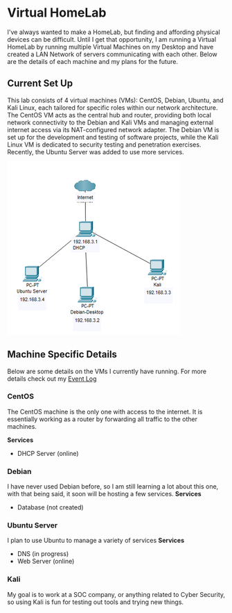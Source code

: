 # Virtual HomeLab
I've always wanted to make a HomeLab, but finding and affording physical devices can be difficult. Until I get that opportunity, I am running a Virtual HomeLab by running multiple Virtual Machines on my Desktop and have created a LAN Network of servers communicating with each other. Below are the details of each machine and my plans for the future. 

## Current Set Up
This lab consists of 4 virtual machines (VMs): CentOS, Debian, Ubuntu, and Kali Linux, each tailored for specific roles within our network architecture. The CentOS VM acts as the central hub and router, providing both local network connectivity to the Debian and Kali VMs and managing external internet access via its NAT-configured network adapter. The Debian VM is set up for the development and testing of software projects, while the Kali Linux VM is dedicated to security testing and penetration exercises. Recently, the Ubuntu Server was added to use more services.

![Current Virtual Lab](Images/Virtual-Homelab-3-21.png)

## Machine Specific Details 
Below are some details on the VMs I currently have running. For more details check out my [Event Log](Services_Learned)

### CentOS
The CentOS machine is the only one with access to the internet. It is essentially working as a router by forwarding all traffic to the other machines.

  __Services__
- DHCP Server (online)


### Debian
I have never used Debian before, so I am still learning a lot about this one, with that being said, it soon will be hosting a few services.
__Services__
- Database (not created)

### Ubuntu Server
I plan to use Ubuntu to manage a variety of services 
__Services__
- DNS (in progress)
- Web Server (online)

### Kali
My goal is to work at a SOC company, or anything related to Cyber Security, so using Kali is fun for testing out tools and trying new things.
